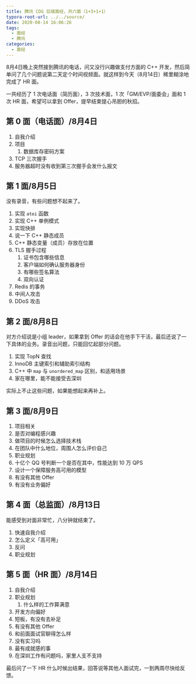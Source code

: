 ```yaml
---
title: 腾讯 CDG 后端面经，共六面（1+3+1+1）
typora-root-url: ../../source/
date: 2020-08-14 16:06:26
tags:
  - 面经
  - 腾讯
categories:
  - 面经
---
```


8月4日晚上突然接到腾讯的电话，问又没行兴趣做支付方面的 C++ 开发，然后简单问了几个问题说第二天定个时间视频面。就这样到今天（8月14日）稀里糊涂地完成了 HR 面。

一共经历了 1 次电话面（简历面），3 次技术面，1 次「GM/EVP/面委会」面和 1 次 HR 面，希望可以拿到 Offer，提早结束提心吊胆的秋招。

<!-- more -->

## 第 0 面（电话面）/8月4日

1. 自我介绍
2. 项目
   1. 数据库存密码方案
3. TCP 三次握手
4. 服务器超时没有收到第三次握手会发什么报文

## 第 1 面/8月5日

没有录音，有些问题想不起来了。

1. 实现 `atoi` 函数
2. 实现 C++ 单例模式
3. 实现快排
4. 说一下 C++ 静态成员
5. C++ 静态变量（成员）存放在位置
6. TLS 握手过程
   1. 证书包含哪些信息
   2. 客户端如何确认服务器身份
   3. 有哪些签名算法
   4. 双向认证
7. Redis 的事务
8. 中间人攻击
9. DDoS 攻击

## 第 2 面/8月8日

对方介绍说是小组 leader，如果拿到 Offer 的话会在他手下干活，最后还说了一下具体的业务。录音出问题，只能回忆起部分问题。

1. 实现 TopN 查找
2. InnoDB 主键索引和辅助索引结构
3. C++ 中 `map` 与 `unordered_map` 区别，和适用场景
4. 家在哪里，能不能接受去深圳

实际上不止这些问题，如果能想起来再补上。

## 第 3 面/8月9日

1. 项目相关
2. 是否对编程感兴趣
3. 做项目的时候怎么选择技术栈
4. 在团队中什么地位，周围人怎么评价自己
5. 职业规划
6. 十亿个 QQ 号判断一个是否在其中，性能达到 10 万 QPS
7. 设计一个保障服务高可用的模型
8. 有没有其他 Offer
9. 有没有业务偏好

## 第 4 面（总监面）/8月13日

能感受到对面非常忙，八分钟就结束了。

1. 快速自我介绍
2. 怎么定义「高可用」
3. 反问
4. 职业规划

## 第 5 面（HR 面）/8月14日

1. 自我介绍
2. 职业规划
   1. 什么样的工作算满意
3. 开发方向偏好
4. 短板，有没有去补足
5. 有没有其他 Offer
6. 和前面面试官聊得怎么样
7. 没有实习吗
8. 最有成就感的事
9. 在深圳工作有问题吗，家里人支不支持

最后问了一下 HR 什么时候出结果，回答说等其他人面试完，一到两周尽快给反馈。